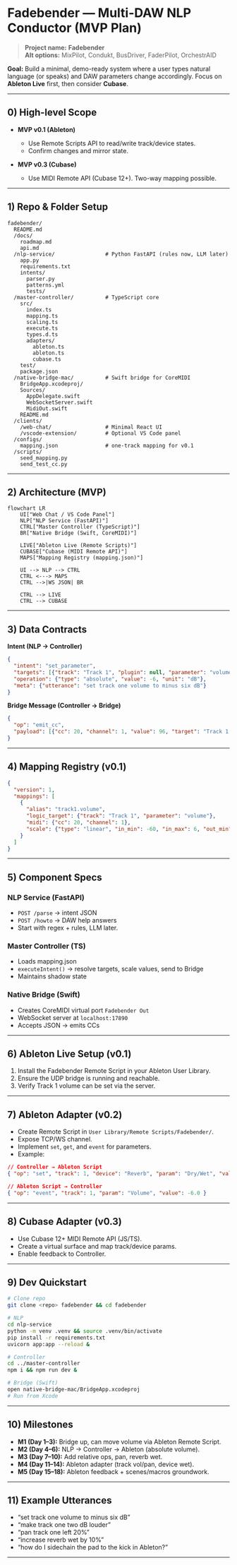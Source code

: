 # Fadebender — Multi-DAW NLP Conductor (MVP Plan)

> **Project name:** **Fadebender**  
> **Alt options:** MixPilot, Condukt, BusDriver, FaderPilot, OrchestrAID

**Goal:** Build a minimal, demo-ready system where a user types natural language (or speaks) and DAW parameters change accordingly. Focus on **Ableton Live** first, then consider **Cubase**.

---

## 0) High-level Scope

- **MVP v0.1 (Ableton)**  
  - Use Remote Scripts API to read/write track/device states.  
  - Confirm changes and mirror state.

- **MVP v0.3 (Cubase)**  
  - Use MIDI Remote API (Cubase 12+). Two-way mapping possible.

---

## 1) Repo & Folder Setup

```
fadebender/
  README.md
  /docs/
    roadmap.md
    api.md
  /nlp-service/                # Python FastAPI (rules now, LLM later)
    app.py
    requirements.txt
    intents/
      parser.py
      patterns.yml
      tests/
  /master-controller/          # TypeScript core
    src/
      index.ts
      mapping.ts
      scaling.ts
      execute.ts
      types.d.ts
      adapters/
        ableton.ts
        ableton.ts
        cubase.ts
    test/
    package.json
  /native-bridge-mac/          # Swift bridge for CoreMIDI
    BridgeApp.xcodeproj/
    Sources/
      AppDelegate.swift
      WebSocketServer.swift
      MidiOut.swift
    README.md
  /clients/
    /web-chat/                 # Minimal React UI
    /vscode-extension/         # Optional VS Code panel
  /configs/
    mapping.json               # one-track mapping for v0.1
  /scripts/
    seed_mapping.py
    send_test_cc.py
```

---

## 2) Architecture (MVP)

```mermaid
flowchart LR
    UI["Web Chat / VS Code Panel"]
    NLP["NLP Service (FastAPI)"]
    CTRL["Master Controller (TypeScript)"]
    BR["Native Bridge (Swift, CoreMIDI)"]
    
    LIVE["Ableton Live (Remote Scripts)"]
    CUBASE["Cubase (MIDI Remote API)"]
    MAPS["Mapping Registry (mapping.json)"]

    UI --> NLP --> CTRL
    CTRL <---> MAPS
    CTRL -->|WS JSON| BR
    
    CTRL --> LIVE
    CTRL --> CUBASE
```

---

## 3) Data Contracts

**Intent (NLP → Controller)**

```json
{
  "intent": "set_parameter",
  "targets": [{"track": "Track 1", "plugin": null, "parameter": "volume"}],
  "operation": {"type": "absolute", "value": -6, "unit": "dB"},
  "meta": {"utterance": "set track one volume to minus six dB"}
}
```

**Bridge Message (Controller → Bridge)**

```json
{
  "op": "emit_cc",
  "payload": [{"cc": 20, "channel": 1, "value": 96, "target": "Track 1 Volume"}]
}
```

---

## 4) Mapping Registry (v0.1)

```json
{
  "version": 1,
  "mappings": [
    {
      "alias": "track1.volume",
      "logic_target": {"track": "Track 1", "parameter": "volume"},
      "midi": {"cc": 20, "channel": 1},
      "scale": {"type": "linear", "in_min": -60, "in_max": 6, "out_min": 0, "out_max": 127}
    }
  ]
}
```

---

## 5) Component Specs

### NLP Service (FastAPI)
- `POST /parse` → intent JSON  
- `POST /howto` → DAW help answers  
- Start with regex + rules, LLM later.

### Master Controller (TS)
- Loads mapping.json  
- `executeIntent()` → resolve targets, scale values, send to Bridge  
- Maintains shadow state

### Native Bridge (Swift)
- Creates CoreMIDI virtual port `Fadebender Out`  
- WebSocket server at `localhost:17890`  
- Accepts JSON → emits CCs

---

## 6) Ableton Live Setup (v0.1)

1. Install the Fadebender Remote Script in your Ableton User Library.  
2. Ensure the UDP bridge is running and reachable.  
3. Verify Track 1 volume can be set via the server.

---

## 7) Ableton Adapter (v0.2)

- Create Remote Script in `User Library/Remote Scripts/Fadebender/`.  
- Expose TCP/WS channel.  
- Implement `set`, `get`, and `event` for parameters.  
- Example:

```json
// Controller → Ableton Script
{ "op": "set", "track": 1, "device": "Reverb", "param": "Dry/Wet", "value": 0.25 }

// Ableton Script → Controller
{ "op": "event", "track": 1, "param": "Volume", "value": -6.0 }
```

---

## 8) Cubase Adapter (v0.3)

- Use Cubase 12+ MIDI Remote API (JS/TS).  
- Create a virtual surface and map track/device params.  
- Enable feedback to Controller.

---

## 9) Dev Quickstart

```bash
# Clone repo
git clone <repo> fadebender && cd fadebender

# NLP
cd nlp-service
python -m venv .venv && source .venv/bin/activate
pip install -r requirements.txt
uvicorn app:app --reload &

# Controller
cd ../master-controller
npm i && npm run dev &

# Bridge (Swift)
open native-bridge-mac/BridgeApp.xcodeproj
# Run from Xcode
```

---

## 10) Milestones

- **M1 (Day 1–3):** Bridge up, can move volume via Ableton Remote Script.  
- **M2 (Day 4–6):** NLP → Controller → Ableton (absolute volume).  
- **M3 (Day 7–10):** Add relative ops, pan, reverb wet.  
- **M4 (Day 11–14):** Ableton adapter (track vol/pan, device wet).  
- **M5 (Day 15–18):** Ableton feedback + scenes/macros groundwork.

---

## 11) Example Utterances

- “set track one volume to minus six dB”  
- “make track one two dB louder”  
- “pan track one left 20%”  
- “increase reverb wet by 10%”  
- “how do I sidechain the pad to the kick in Ableton?”

---

